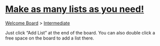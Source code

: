 # [Make as many lists as you need!](https://trello.com/c/nOo2zsdl/10-make-as-many-lists-as-you-need)

[Welcome Board](../README.md) > [Intermediate](README.md)



Just click “Add List” at the end of the board. You can also double click a free space on the board to add a list there.

